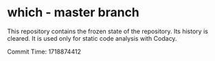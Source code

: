 # which - master branch

This repository contains the frozen state of the repository.
Its history is cleared. It is used only for static code
analysis with Codacy.

Commit Time: 1718874412